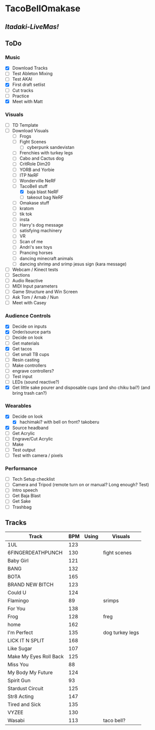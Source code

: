 # TacoBellOmakase

## ***Itadaki-LiveMas!***

## ToDo

### Music

- [X] Download Tracks
- [ ] Test Ableton Mixing
- [ ] Test AKAI
- [X] First draft setlist
- [ ] Cut tracks
- [ ] Practice
- [X] Meet with Matt

### Visuals

- [ ] TD Template
- [ ] Download Visuals
  - [ ] Frogs
  - [ ] Fight Scenes
    - [ ] cyberpunk sandevistan
  - [ ] Frenchies with turkey legs
  - [ ] Cabo and Cactus dog
  - [ ] CritRole Dim20
  - [ ] YORB and Yorbie
  - [ ] ITP NeRF
  - [ ] Wonderville NeRF
  - [ ] TacoBell stuff
    - [X] baja blast NeRF
    - [ ] takeout bag NeRF
  - [ ] Omakase stuff
  - [ ] kratom
  - [ ] tik tok
  - [ ] insta
  - [ ] Harry's dog message
  - [ ] satisfying machinery
  - [ ] VR
  - [ ] Scan of me
  - [ ] Andri's sex toys
  - [ ] Prancing horses
  - [ ] dancing minecraft animals
  - [ ] dancing shrimp and srimp jesus sign (kara message)
- [ ] Webcam / Kinect tests
- [ ] Sections
- [ ] Audio Reactive
- [ ] MIDI Input parameters
- [ ] Game Structure and Win Screen
- [ ] Ask Tom / Arnab / Nun
- [ ] Meet with Casey

### Audience Controls

- [X] Decide on inputs
- [X] Order/source parts
- [ ] Decide on look
- [ ] Get materials
- [X] Get tacos
- [ ] Get small TB cups
- [ ] Resin casting
- [ ] Make controllers
- [ ] engrave controllers?
- [ ] Test input
- [ ] LEDs (sound reactive?)
- [X] Get little sake pourer and disposable cups (and sho chiku bai?) (and bring trash can?)

### Wearables

- [X] Decide on look
  - [X] hachimaki? with bell on front? takoberu
- [X] Source headband
- [ ] Get Acrylic
- [ ] Engrave/Cut Acrylic
- [ ] Make
- [ ] Test output
- [ ] Test with camera / pixels

### Performance

- [ ] Tech Setup checklist
- [ ] Camera and Tripod (remote turn on or manual? Long enough? Test)
- [ ] Intro speech
- [ ] Get Baja Blast
- [ ] Get Sake
- [ ] Trashbag

## Tracks

| Track |  BPM | Using  |  Visuals |
|---|---|---|---|
| 1UL  |  123 |   |   |
|  6FINGERDEATHPUNCH | 130  |   | fight scenes  |
| Baby Girl  | 121  |   |   |
|  BANG |  132 |   |   |
|  BOTA |  165 |   |   |
| BRAND NEW BITCH | 123  |   |   |
|  Could U |  124 |   |   |
|  Flamingo | 89  |   | srimps  |
|  For You |  138 |   |   |
| Frog  |  128 |   | freg |
|  home | 162  |   |   |
|  I'm Perfect |  135 |   | dog turkey legs  |
| LICK IT N SPLIT  | 168  |   |   |
| Like Sugar  |  107 |   |   |
|  Make My Eyes Roll Back | 125  |   |   |
|  Miss You | 88 |   |   |
|  My Body My Future | 124  |   |   |
|  Spirit Gun | 93  |   |   |
|  Stardust Circuit | 125  |   |   |
| Str8 Acting  | 147  |   |   |
|  Tired and Sick | 135  |   |   |
|  VYZEE | 130  |   |   |
| Wasabi  | 113  |   | taco bell?  |
